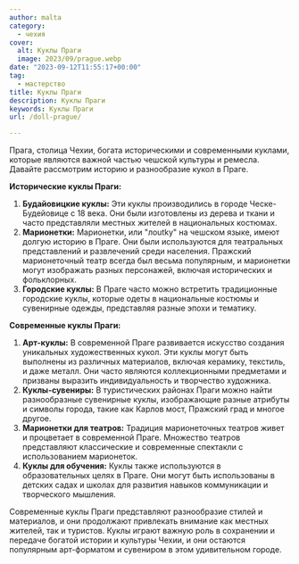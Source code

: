 ```yaml
---
author: malta
category:
  - чехия
cover:
  alt: Куклы Праги
  image: 2023/09/prague.webp
date: "2023-09-12T11:55:17+00:00"
tag:
  - мастерство
title: Куклы Праги
description: Куклы Праги
keywords: Куклы Праги
url: /doll-prague/

---
```

Прага, столица Чехии, богата историческими и современными куклами, которые являются важной частью чешской культуры и ремесла. Давайте рассмотрим историю и разнообразие кукол в Праге.

**Исторические куклы Праги:**

1. **Будайовицкие куклы:** Эти куклы производились в городе Ческе-Будейовице с 18 века. Они были изготовлены из дерева и ткани и часто представляли местных жителей в национальных костюмах.
1. **Марионетки:** Марионетки, или "лoutky" на чешском языке, имеют долгую историю в Праге. Они были используются для театральных представлений и развлечений среди населения. Пражский марионеточный театр всегда был весьма популярным, и марионетки могут изображать разных персонажей, включая исторических и фольклорных.
1. **Городские куклы:** В Праге часто можно встретить традиционные городские куклы, которые одеты в национальные костюмы и сувенирные одежды, представляя разные эпохи и тематику.

**Современные куклы Праги:**

1. **Арт-куклы:** В современной Праге развивается искусство создания уникальных художественных кукол. Эти куклы могут быть выполнены из различных материалов, включая керамику, текстиль, и даже металл. Они часто являются коллекционными предметами и призваны выразить индивидуальность и творчество художника.
1. **Куклы-сувениры:** В туристических районах Праги можно найти разнообразные сувенирные куклы, изображающие разные атрибуты и символы города, такие как Карлов мост, Пражский град и многое другое.
1. **Марионетки для театров:** Традиция марионеточных театров живет и процветает в современной Праге. Множество театров представляют классические и современные спектакли с использованием марионеток.
1. **Куклы для обучения:** Куклы также используются в образовательных целях в Праге. Они могут быть использованы в детских садах и школах для развития навыков коммуникации и творческого мышления.

Современные куклы Праги представляют разнообразие стилей и материалов, и они продолжают привлекать внимание как местных жителей, так и туристов. Куклы играют важную роль в сохранении и передаче богатой истории и культуры Чехии, и они остаются популярным арт-форматом и сувениром в этом удивительном городе.
